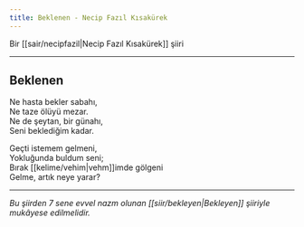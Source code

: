 ```yaml
---
title: Beklenen - Necip Fazıl Kısakürek
---
```


Bir [[sair/necipfazil|Necip Fazıl Kısakürek]] şiiri

---

## Beklenen
Ne hasta bekler sabahı,  
Ne taze ölüyü mezar.  
Ne de şeytan, bir günahı,  
Seni beklediğim kadar.

Geçti istemem gelmeni,  
Yokluğunda buldum seni;  
Bırak [[kelime/vehim|vehm]]imde gölgeni  
Gelme, artık neye yarar?

---

*Bu şiirden 7 sene evvel nazm olunan [[siir/bekleyen|Bekleyen]] şiiriyle mukâyese edilmelidir.*